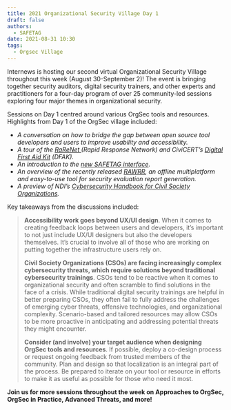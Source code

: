 ```yaml
---
title: 2021 Organizational Security Village Day 1
draft: false
authors:
  - SAFETAG
date: 2021-08-31 10:30
tags:
  - Orgsec Village
---
```

Internews is hosting our second virtual Organizational Security Village throughout this week (August 30-September 2)! The event is bringing together security auditors, digital security trainers, and other experts and practitioners for a four-day program of over 25 community-led sessions exploring four major themes in organizational security.

Sessions on Day 1 centred around various OrgSec tools and resources. Highlights from Day 1 of the OrgSec village included:

* *A conversation on how to bridge the gap between open source tool developers and users to improve usability and accessibility.* 
* *A tour of the [RaReNet ](https://www.rarenet.org/)(Rapid Response Network) and CiviCERT’s [Digital First Aid Kit](https://digitalfirstaid.org/) (DFAK).*
* *An introduction to the [new SAFETAG interface](https://safetag.org/).* 
* *An overview of the recently released [RAWRR](https://conexo.org/project/rawrr/), an offline multiplatform and easy-to-use tool for security evaluation report generation.*
* *A preview of NDI’s [Cybersecurity Handbook for Civil Society Organizations](https://cso.cyberhandbook.org/).* 

 Key takeaways from the discussions included:

> **Accessibility work goes beyond UX/UI design**. When it comes to creating feedback loops between users and developers, it’s important to not just include UX/UI designers but also the developers themselves. It’s crucial to involve all of those who are working on putting together the infrastructure users rely on. 
>
> **Civil Society Organizations (CSOs) are facing increasingly complex cybersecurity threats, which require solutions beyond traditional cybersecurity trainings**. CSOs tend to be reactive when it comes to organizational security and often scramble to find solutions in the face of a crisis. While traditional digital security trainings are helpful in better preparing CSOs, they often fail to fully address the challenges of emerging cyber threats, offensive technologies, and organizational complexity. Scenario-based and tailored resources may allow CSOs to be more proactive in anticipating and addressing potential threats they might encounter.
>
> **Consider (and involve) your target audience when designing OrgSec tools and resources**. If possible, deploy a co-design process or request ongoing feedback from trusted members of the community. Plan and design so that localization is an integral part of the process. Be prepared to iterate on your tool or resource in efforts to make it as useful as possible for those who need it most.

**Join us for more sessions throughout the week on Approaches to OrgSec, OrgSec in Practice, Advanced Threats, and more!**